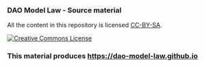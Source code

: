 ### DAO Model Law - Source material

All the content in this repository is licensed [CC-BY-SA](http://creativecommons.org/licenses/by-sa/4.0/).

[![Creative Commons License](https://i.creativecommons.org/l/by-sa/4.0/88x31.png)](http://creativecommons.org/licenses/by-sa/4.0/)

### This material produces https://dao-model-law.github.io
